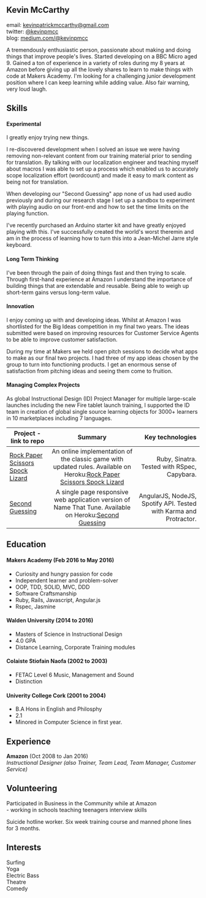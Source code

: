 ## Kevin McCarthy
email: kevinpatrickmccarthy@gmail.com  
twitter: [@kevinpmcc](http://twitter.com/@kevinpmcc)   
blog: [medium.com/@kevinpmcc](http://medium.com/@kevinpmcc)  

A tremendously enthusiastic person, passionate about making and doing things that
improve people's lives. Started developing on a BBC Micro aged 9. Gained a ton of experience in a variety of roles during my 8 years at Amazon
before giving up all the lovely shares to learn to make things with code at
Makers Academy. I'm looking for a challenging junior development position where
I can keep learning while adding value. Also fair warning, very loud laugh.


## Skills

#### Experimental
I greatly enjoy trying new things. 

I re-discovered development when I solved an issue we were having removing
non-relevant content from our training material prior to sending for
translation. By talking with our localization engineer and teaching myself about
macros I was able to set up a process which enabled us to accurately scope
localization effort (wordcount) and made it easy to mark content as being not
for translation. 

When developing our "Second Guessing" app none of us had used audio previously
and during our research stage I set up a sandbox to experiment with playing
audio on our front-end and how to set the time limits on the playing function. 

I've recently purchased an Arduino starter kit and have greatly enjoyed playing
with this. I've successfully created the world's worst theremin and am in
the process of learning
how to turn this into a Jean-Michel Jarre style keyboard.

#### Long Term Thinking
  I've been through the pain of doing things fast and then trying to scale.
Through first-hand experience at Amazon I understand the importance of building things
that are extendable and reusable. Being able to weigh up short-term gains versus
long-term value. 

#### Innovation
  I enjoy coming up with and developing ideas.
  Whilst at Amazon I was shortlisted for the Big Ideas competition in my final two
  years. The ideas submitted were based on improving resources for
  Customer Service Agents to be able to improve customer satisfaction.

  During my time at Makers we held open pitch sessions to decide what apps to
make as our final two projects. I had three of my app ideas chosen by the group
to turn into functioning
  products. I get an enormous sense of satisfaction from pitching ideas and seeing
  them come to fruition.

#### Managing Complex Projects
  As global Instructional Design (ID) Project Manager for multiple large-scale launches including the new Fire tablet launch training, I supported the ID team in creation of global single source learning objects for 3000+ learners in 10 marketplaces including 7 languages.
  
| Project - link to repo | Summary | Key technologies |
| ---------------------- | :-----: | ---------------: |
| [Rock Paper Scissors Spock Lizard](https://github.com/kevinpmcc/rps-challenge) | An online implementation of the classic game with updated rules. Available on Heroku:[Rock Paper Scissors Spock Lizard](https://kevin-rps-challenge.herokuapp.com/) |  Ruby, Sinatra.  Tested with RSpec, Capybara. |
| [Second Guessing](https://github.com/kevinpmcc/web-spotify-game) | A single page responsive web application version of Name That Tune. Available on Heroku:[Second Guessing](https://spotify-game.herokuapp.com/) | AngularJS, NodeJS, Spotify API. Tested with Karma and Protractor. |

## Education
  

#### Makers Academy (Feb 2016 to May 2016)

  - Curiosity and hungry passion for code
  - Independent learner and problem-solver
  - OOP, TDD, SOLID, MVC, DDD
  - Software Craftsmanship
  - Ruby, Rails, Javascript, Angular.js
  - Rspec, Jasmine

#### Walden University  (2014 to 2016)

  - Masters of Science in Instructional Design
  - 4.0 GPA 
  - Distance Learning, Corporate Training modules


#### Colaiste Stiofain Naofa  (2002 to 2003)

  - FETAC Level 6 Music, Management and Sound
  - Distinction

#### Univerity College Cork (2001 to 2004)

  - B.A Hons in English and Philosphy
  - 2.1
  - Minored in Computer Science in first year.


## Experience

**Amazon** (Oct 2008 to Jan 2016)    
  *Instructional Designer (also Trainer, Team Lead, Team Manager, Customer
      Service)*  

## Volunteering
  Participated in Business in the Community while at Amazon  
    -  working in schools teaching teenagers interview skills
 
  Suicide hotline worker. Six week training course and manned phone lines for 3
months. 

## Interests
  Surfing  
  Yoga  
  Electric Bass  
  Theatre  
  Comedy  

